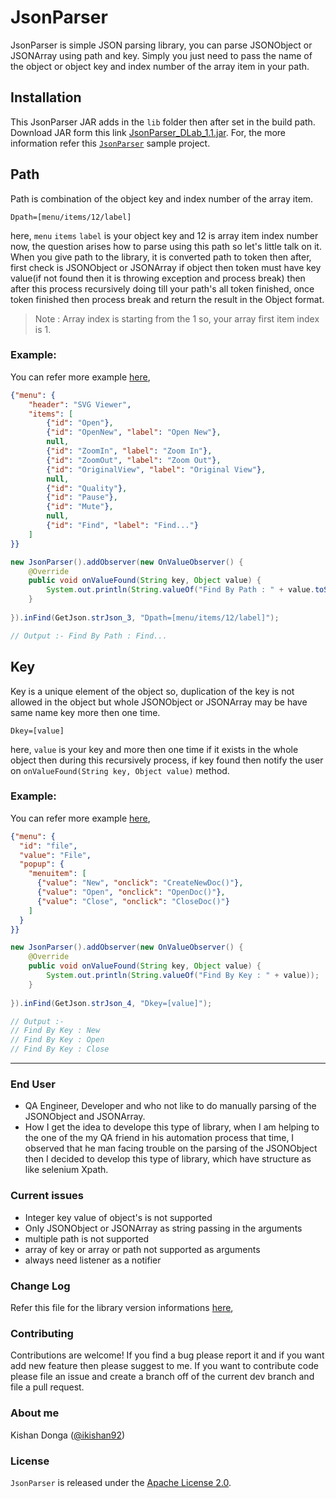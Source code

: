# JsonParser
JsonParser is simple JSON parsing library, you can parse JSONObject or JSONArray using path and key. Simply you just need to pass the name of the object or object key and index number of the array item in your path.  

## Installation

This JsonParser JAR adds in the `lib` folder then after set in the build path. Download JAR form this link [JsonParser_DLab_1.1.jar](Release/JsonParser_DLab_1.1.jar). For, the more information refer this [`JsonParser`](src/main/) sample project.  

## Path
Path is combination of the object key and index number of the array item.  

`Dpath=[menu/items/12/label]`    

here, `menu`  `items` `label` is your object key and 12 is array item index number now, the question arises how to parse using this path so let's little talk on it. When you give path to the library, it is converted path to token then after, first check is JSONObject or JSONArray if object then token must have key value(if not found then it is throwing exception and process break) then after this process recursively doing till your path's all token finished, once token finished then process break and return the result in the Object format.  

> Note : Array index is starting from the 1 so, your array first item index is 1.

### Example:

You can refer more example [here](src/main/JsonParserTest.java), 

```json
{"menu": {
    "header": "SVG Viewer",
    "items": [
        {"id": "Open"},
        {"id": "OpenNew", "label": "Open New"},
        null,
        {"id": "ZoomIn", "label": "Zoom In"},
        {"id": "ZoomOut", "label": "Zoom Out"},
        {"id": "OriginalView", "label": "Original View"},
        null,
        {"id": "Quality"},
        {"id": "Pause"},
        {"id": "Mute"},
        null,
        {"id": "Find", "label": "Find..."}
    ]
}}
```

```java
new JsonParser().addObserver(new OnValueObserver() {
	@Override
	public void onValueFound(String key, Object value) {
		System.out.println(String.valueOf("Find By Path : " + value.toString()));
	}
	
}).inFind(GetJson.strJson_3, "Dpath=[menu/items/12/label]"); 

// Output :- Find By Path : Find...
```

## Key
Key is a unique element of the object so, duplication of the key is not allowed in the object but whole JSONObject or JSONArray may be have same name key more then one time.

`Dkey=[value]`    

here, `value` is your key and more then one time if it exists in the whole object then during this recursively process, if key found then notify the user on `onValueFound(String key, Object value)` method.

### Example:

You can refer more example [here](src/main/JsonParserTest.java), 

```json
{"menu": {
  "id": "file",
  "value": "File",
  "popup": {
    "menuitem": [
      {"value": "New", "onclick": "CreateNewDoc()"},
      {"value": "Open", "onclick": "OpenDoc()"},
      {"value": "Close", "onclick": "CloseDoc()"}
    ]
  }
}}
```

```java
new JsonParser().addObserver(new OnValueObserver() {
	@Override
	public void onValueFound(String key, Object value) {
		System.out.println(String.valueOf("Find By Key : " + value));
	}
	
}).inFind(GetJson.strJson_4, "Dkey=[value]");

// Output :- 
// Find By Key : New
// Find By Key : Open
// Find By Key : Close
```

***

### End User

* QA Engineer, Developer and who not like to do manually parsing of the JSONObject and JSONArray.
* How I get the idea to develope this type of library, when I am helping to the one of the my QA friend in his automation process that time, I observed that he man facing trouble on the parsing of the JSONObject then I decided to develop this type of library, which have structure as like selenium Xpath.


### Current issues

* Integer key value of object's is not supported
* Only JSONObject or JSONArray as string passing in the arguments
* multiple path is not supported
* array of key or array or path not supported as arguments
* always need listener as a notifier

### Change Log

Refer this file for the library version informations [here](ChangeLog),

### Contributing

Contributions are welcome! If you find a bug please report it and if you want add new feature then please suggest to me. If you want to contribute code please file an issue and create a branch off of the current dev branch and file a pull request.

### About me

Kishan Donga ([@ikishan92](https://twitter.com/ikishan92))  

### License

`JsonParser` is released under the [Apache License 2.0](LICENSE).